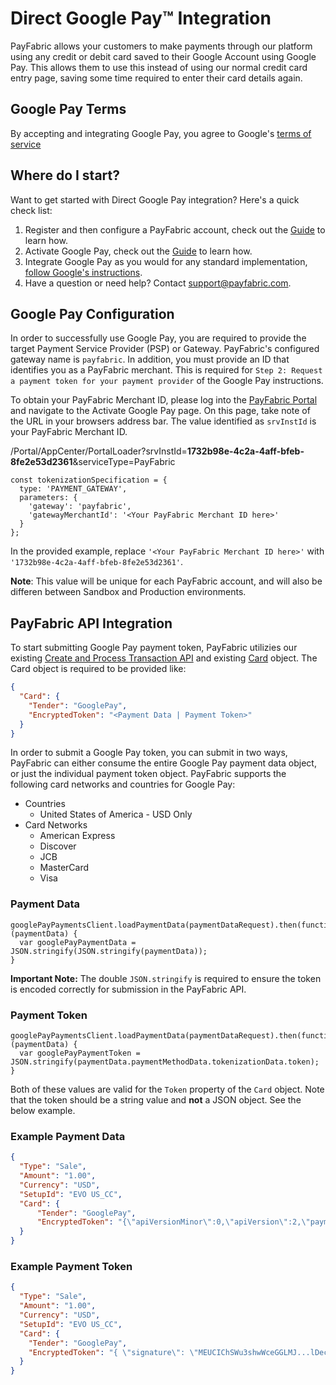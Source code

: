 # Direct Google Pay:tm: Integration
PayFabric allows your customers to make payments through our platform using any credit or debit card saved to their Google Account using Google Pay.  This allows them to use this instead of using our normal credit card entry page, saving some time required to enter their card details again.

## Google Pay Terms

By accepting and integrating Google Pay, you agree to Google's [terms of service](https://payments.developers.google.com/terms/sellertos)

Where do I start?
-----------------

Want to get started with Direct Google Pay integration? Here's a quick check list:

1. Register and then configure a PayFabric account, check out the [Guide](https://github.com/PayFabric/Portal/tree/master/PayFabric/Sections/Configure%20Portal.md) to learn how.
2. Activate Google Pay, check out the [Guide](https://github.com/PayFabric/Portal/blob/R17/PayFabric/Sections/APM.md#google-pay) to learn how.
3. Integrate Google Pay as you would for any standard implementation, [follow Google's instructions](https://developers.google.com/pay/api/web/overview).
4. Have a question or need help? Contact <support@payfabric.com>.


Google Pay Configuration
------------------------

In order to successfully use Google Pay, you are required to provide the target Payment Service Provider (PSP) or Gateway.  PayFabric's configured gateway name is `payfabric`.  In addition, you must provide an ID that identifies you as a PayFabric merchant.  This is required for `Step 2: Request a payment token for your payment provider` of the Google Pay instructions.

To obtain your PayFabric Merchant ID, please log into the [PayFabric Portal](https://www.payfabric.com/Portal) and navigate to the Activate Google Pay page.  On this page, take note of the URL in your browsers address bar.  The value identified as `srvInstId` is your PayFabric Merchant ID.

/Portal/AppCenter/PortalLoader?srvInstId=**1732b98e-4c2a-4aff-bfeb-8fe2e53d2361**&serviceType=PayFabric

```JS
const tokenizationSpecification = {
  type: 'PAYMENT_GATEWAY',
  parameters: {
    'gateway': 'payfabric',
    'gatewayMerchantId': '<Your PayFabric Merchant ID here>'
  }
};
```

In the provided example, replace `'<Your PayFabric Merchant ID here>'` with `'1732b98e-4c2a-4aff-bfeb-8fe2e53d2361'`.

  **Note**: This value will be unique for each PayFabric account, and will also be differen between Sandbox and Production environments.
  
PayFabric API Integration
-------------------------

To start submitting Google Pay payment token, PayFabric utilizies our existing [Create and Process Transaction API](https://github.com/PayFabric/APIs/blob/master/PayFabric/Sections/Transactions.md#create-and-process-a-transaction) and existing [Card](https://github.com/PayFabric/APIs/blob/master/PayFabric/Sections/Objects.md#card) object.  The Card object is required to be provided like:

```JSON
{
  "Card": {
    "Tender": "GooglePay",
    "EncryptedToken": "<Payment Data | Payment Token>"
  }
}
```

In order to submit a Google Pay token, you can submit in two ways, PayFabric can either consume the entire Google Pay payment data object, or just the individual payment token object.  PayFabric supports the following card networks and countries for Google Pay:
* Countries
  * United States of America - USD Only
* Card Networks
  * American Express
  * Discover
  * JCB
  * MasterCard
  * Visa

### Payment Data
```JS
googlePayPaymentsClient.loadPaymentData(paymentDataRequest).then(function (paymentData) {
  var googlePayPaymentData = JSON.stringify(JSON.stringify(paymentData));
}
```
**Important Note:** The double `JSON.stringify` is required to ensure the token is encoded correctly for submission in the PayFabric API.

### Payment Token
```JS
googlePayPaymentsClient.loadPaymentData(paymentDataRequest).then(function (paymentData) {
  var googlePayPaymentToken = JSON.stringify(paymentData.paymentMethodData.tokenizationData.token);
}
```

Both of these values are valid for the `Token` property of the `Card` object.
Note that the token should be a string value and **not** a JSON object.  See the below example.

### Example Payment Data
  
  ```JSON
 {
    "Type": "Sale",
    "Amount": "1.00",
    "Currency": "USD",
    "SetupId": "EVO US_CC",
    "Card": {
        "Tender": "GooglePay",
        "EncryptedToken": "{\"apiVersionMinor\":0,\"apiVersion\":2,\"paymentMethodData\":{\"description\":\"Visa •••• 1111\",\"tokenizationData\":{\"type\":\"PAYMENT_GATEWAY\",\"token\":\"{\\\"signature\\\":\\\"MEUCIQDl35oRV4kZO...Y2rNe4+sWfNVOjos67h/zY\\\\u003d\\\",\\\"intermediateSigningKey\\\":{\\\"signedKey\\\":\\\"{\\\\\\\"keyValue\\\\\\\":\\\\\\\"MFkwEwYHKoZ...s+wowBMRf1g\\\\\\\\u003d\\\\\\\\u003d\\\\\\\",\\\\\\\"keyExpiration\\\\\\\":\\\\\\\"1647376198746\\\\\\\"}\\\",\\\"signatures\\\":[\\\"MEQCICbrcn6...0aRHayLw\\\\u003d\\\\u003d\\\"]},\\\"protocolVersion\\\":\\\"ECv2\\\",\\\"signedMessage\\\":\\\"{\\\\\\\"encryptedMessage\\\\\\\":\\\\\\\"A7nONsjpiYMmlxoUqZNvcusm...pVaxadquij18LYdtpQK+BNMpCOHQ\\\\\\\\u003d\\\\\\\",\\\\\\\"ephemeralPublicKey\\\\\\\":\\\\\\\"BOMFyy...wOHYI8\\\\\\\\u003d\\\\\\\",\\\\\\\"tag\\\\\\\":\\\\\\\"uysAwTdadkgoE...CAA0YVl6vo\\\\\\\\u003d\\\\\\\"}\\\"}\"},\"type\":\"CARD\",\"info\":{\"cardNetwork\":\"VISA\",\"cardDetails\":\"1111\"}}}"
    }
  }
  ```
  
### Example Payment Token
  
  ```JSON
  {
    "Type": "Sale",
    "Amount": "1.00",
    "Currency": "USD",
    "SetupId": "EVO US_CC",
    "Card": {
      "Tender": "GooglePay",
      "EncryptedToken": "{ \"signature\": \"MEUCIChSWu3shwWceGGLMJ...lDecEp+KpSW0gVXdarbE=\", \"intermediateSigningKey\": { \"signedKey\": \"{\\\"keyValue\\\":\\\"MFkwEwYHKoZIzj0...YJuyfrQBg\\\\u003d\\\\u003d\\\",\\\"keyExpiration\\\":\\\"1612040747821\\\"}\", \"signatures\": [ \"MEUCIE8/acZOJIL...SHz3uBP08=\" ] }, \"protocolVersion\": \"ECv2\", \"signedMessage\": \"{\\\"encryptedMessage\\\":\\\"JLJLXYJLB7M...FKK4Z794yMQcldgFY8unxPwaH8QRrZVC0YZ\\\",\\\"ephemeralPublicKey\\\":\\\"BLTMDROl...hVYVyJuS4\\\\u003d\\\",\\\"tag\\\":\\\"kPRhTN1dl...uX2mU\\\\u003d\\\"}\" }"
    }
  }
  ```
